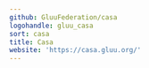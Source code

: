 ```yaml
---
github: GluuFederation/casa
logohandle: gluu_casa
sort: casa
title: Casa
website: 'https://casa.gluu.org/'
---
```

